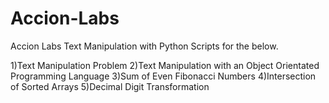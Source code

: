# Accion-Labs
Accion Labs
Text Manipulation with Python Scripts for the below.

1)Text Manipulation Problem
2)Text Manipulation with an Object Orientated Programming Language
3)Sum of Even Fibonacci Numbers
4)Intersection of Sorted Arrays
5)Decimal Digit Transformation

